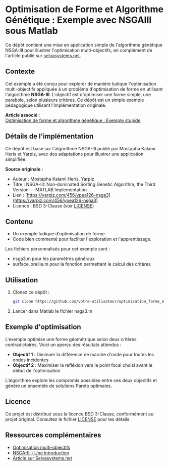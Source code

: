 
# Optimisation de Forme et Algorithme Génétique : Exemple avec NSGAIII sous Matlab

Ce dépôt contient une mise en application simple de l'algorithme génétique NSGA-III pour illustrer l'optimisation multi-objectifs, en complément de l'article publié sur [selvasystems.net](https://selvasystems.net/optimisation-de-forme-et-algorithme-genetique-et-exemple-stupide).

## Contexte

Cet exemple a été conçu pour explorer de manière ludique l'optimisation multi-objectifs appliquée à un problème d'optimisation de forme en utilisant l'algorithme **NSGA-III**. 
L'objectif est d'optimiser une forme simple, une parabole, selon plusieurs critères. Ce dépôt est un simple exemple pédagogique utilisant l'implémentation originale.

**Article associé :**  
[Optimisation de forme et algorithme génétique : Exemple stupide](https://selvasystems.net/optimisation-de-forme-et-algorithme-genetique-et-exemple-stupide)

## Détails de l'implémentation

Ce dépôt est basé sur l'algorithme NSGA-III publié par Mostapha Kalami Heris et Yarpiz, avec des adaptations pour illustrer une application simplifiée.

**Source originale :**
- Auteur : Mostapha Kalami Heris, Yarpiz
- Titre : NSGA-III: Non-dominated Sorting Genetic Algorithm, the Third Version — MATLAB Implementation
- Lien : [https://yarpiz.com/456/ypea126-nsga3](https://yarpiz.com/456/ypea126-nsga3)
- Licence : BSD 3-Clause (voir [LICENSE](./LICENSE))

## Contenu

- Un exemple ludique d'optimisation de forme
- Code bien commenté pour faciliter l'exploration et l'apprentissage.

Les fichiers personnalisés pour cet exemple sont : 
- nsga3.m pour les paramètres généraux
- surface_oreille.m pour la fonction permettant le calcul des critères

## Utilisation

1. Clonez ce dépôt :
   ```bash
   git clone https://github.com/votre-utilisateur/optimisation_forme_exemple_NSGAIII.git
   ```
2. Lancer dans Matlab le fichier nsga3.m

## Exemple d'optimisation

L'exemple optimise une forme géométrique selon deux critères contradictoires. Voici un aperçu des résultats attendus :

- **Objectif 1** : Diminuer la différence de marche d'onde pour toutes les ondes incidentes
- **Objectif 2** : Maximiser la refléxion vers le point focal choisi avant le début de l'optimisation

L'algorithme explore les compromis possibles entre ces deux objectifs et génère un ensemble de solutions Pareto optimales.

## Licence

Ce projet est distribué sous la licence BSD 3-Clause, conformément au projet original. Consultez le fichier [LICENSE](./LICENSE) pour les détails.

## Ressources complémentaires

- [Optimisation multi-objectifs](https://en.wikipedia.org/wiki/Multi-objective_optimization)
- [NSGA-III : Une introduction](https://yarpiz.com/456/ypea126-nsga3)
- [Article sur Selvasystems.net](https://selvasystems.net/optimisation-de-forme-et-algorithme-genetique-et-exemple-stupide)
